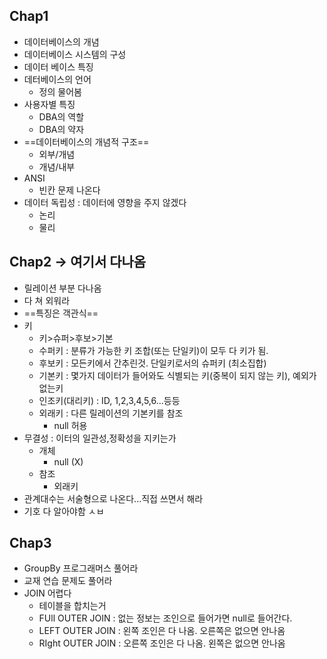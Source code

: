 ## Chap1
- 데이터베이스의 개념
- 데이터베이스 시스템의 구성
- 데이터 베이스 특징
- 데터베이스의 언어
	- 정의 물어봄
- 사용자별 특징
	- DBA의 역할
	- DBA의 약자
-  ==데이터베이스의 개념적 구조==
	- 외부/개념
	- 개념/내부
- ANSI
	- 빈칸 문제 나온다
- 데이터 독립성 : 데이터에 영향을 주지 않겠다
	- 논리
	- 물리

## Chap2 -> 여기서 다나옴
- 릴레이션 부분 다나옴
- 다 쳐 외워라
- ==특징은 객관식==
- 키
	- 키>슈퍼>후보>기본
	- 수퍼키 : 분류가 가능한 키 조합(또는 단일키)이 모두 다 키가 됨.
	- 후보키 : 모든키에서 간추린것. 단일키로서의 슈퍼키 (최소집합)
	- 기본키 : 몇가지 데이터가 들어와도 식별되는 키(중복이 되지 않는 키), 예외가 없는키
	- 인조키(대리키) : ID, 1,2,3,4,5,6...등등
	- 외래키 : 다른 릴레이션의 기본키를 참조
		- null 허용
- 무결성 : 이터의 일관성,정확성을 지키는가
	- 개체
		- null (X)
	- 참조
		- 외래키
- 관계대수는 서술형으로 나온다...직접 쓰면서 해라
- 기호 다 알아야함 ㅅㅂ

## Chap3
- GroupBy 프로그래머스 풀어라
- 교재 연습 문제도 풀어라
- JOIN 어렵다
	- 테이블을 합치는거
	- FUll OUTER JOIN : 없는 정보는 조인으로 들어가면 null로 들어간다.
	- LEFT OUTER JOIN : 왼쪽 조인은 다 나옴. 오른쪽은 없으면 안나옴
	- RIght OUTER JOIN : 오른쪽 조인은 다 나옴. 왼쪽은 없으면 안나옴